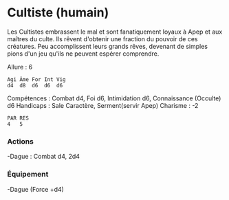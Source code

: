 # Cultiste (humain)
Les Cultistes embrassent le mal et sont fanatiquement loyaux à Apep et aux maîtres du culte. 
Ils rêvent d'obtenir une fraction du pouvoir de ces créatures. Peu accomplissent leurs grands rêves, devenant de simples pions d'un jeu qu'ils ne peuvent espérer comprendre.

Allure : 6

	Agi	Âme	For	Int	Vig
	d4	d8	d6	d6 	d6

Compétences : Combat d4, Foi d6, Intimidation d6, Connaissance (Occulte) d6
Handicaps : Sale Caractère, Serment(servir Apep)
Charisme : -2

	PAR RES
	4   5

### Actions
-Dague : Combat d4, 2d4

### Équipement

-Dague (Force +d4)
